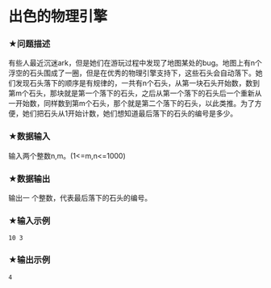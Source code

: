 # 出色的物理引擎 

### ★问题描述

有些人最近沉迷ark，但是她们在游玩过程中发现了地图某处的bug。地图上有n个浮空的石头围成了一圈，但是在优秀的物理引擎支持下，这些石头会自动落下。她们发现石头落下的顺序是有规律的，一共有n个石头，从第一块石头开始数，数到第m个石头，那块就是第一个落下的石头，之后从第一个落下的石头后一个重新从一开始数，同样数到第m个石头，那个就是第二个落下的石头，以此类推。为了方便，她们把石头从1开始计数，她们想知道最后落下的石头的编号是多少。

### ★数据输入 

输入两个整数n,m。(1<=m,n<=1000)

### ★数据输出 

输出一 个整数，代表最后落下的石头的编号。

### ★输入示例

```in
10 3
```

### ★输出示例

```out
4
```

